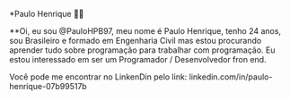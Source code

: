 *Paulo Henrique :construction_worker_man:

**Oi, eu sou @PauloHPB97, meu nome é Paulo Henrique, tenho 24 anos, sou Brasileiro e formado em Engenharia Civil mas estou procurando aprender tudo sobre programação para trabalhar com programação. Eu estou interessado em ser um Programador / Desenvolvedor fron end. 




Você pode me encontrar no LinkenDin pelo link: linkedin.com/in/paulo-henrique-07b99517b

